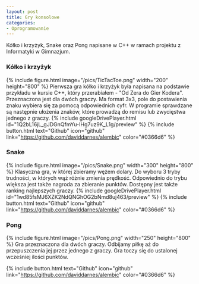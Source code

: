 ```yaml
---
layout: post
title: Gry konsolowe
categories:
- Oprogramowanie
---
```


Kółko i krzyżyk, Snake oraz Pong napisane w C++ w ramach projektu z Informatyki w Gimnazjum.

### Kółko i krzyżyk
{% include figure.html image="/pics/TicTacToe.png" width="200" height="800" %}
Pierwsza gra kółko i krzyżyk była napisana na podstawie przykładu w kursie C++, który przerabiałem - "Od Zera do Gier Kodera". Przeznaczona jest dla dwóch graczy. Ma format 3x3, pole do postawienia znaku wybiera się za pomocą odpowiednich cyfr. W programie sprawdzane są następnie ułożenia znaków, które prowadzą do remisu lub zwycięstwa jednego z graczy.
{% include googleDrivePlayer.html id="1Q2bL16jL_gJDGnQfmYu-IHg7uz9K_L1g/preview" %}
{% include button.html text="Github" icon="github" link="https://github.com/daviddarnes/alembic" color="#0366d6" %}

### Snake
{% include figure.html image="/pics/Snake.png" width="300" height="800" %}
Klasyczna gra, w której zbieramy wężem dolary. Do wyboru 3 tryby trudności, w których wąż różnie zmienia prędkość. Odpowiednio do trybu większa jest także nagroda za zbieranie punktów. Dostępny jest także ranking najlepszych graczy.
{% include googleDrivePlayer.html id="1wd85fsMJ6XZK2NdQNGhOG2bNmd8uj463/preview" %}
{% include button.html text="Github" icon="github" link="https://github.com/daviddarnes/alembic" color="#0366d6" %}


### Pong
{% include figure.html image="/pics/Pong.png" width="250" height="800" %}
Gra przeznaczona dla dwóch graczy. Odbijamy piłkę aż do przepuszczenia jej przez jednego z graczy. Gra toczy się do ustalonej wcześniej ilości punktów.

{% include button.html text="Github" icon="github" link="https://github.com/daviddarnes/alembic" color="#0366d6" %}
